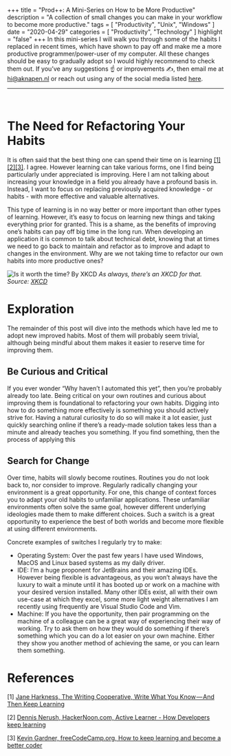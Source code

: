 +++
title = "Prod++: A Mini-Series on How to be More Productive"
description = "A collection of small changes you can make in your workflow to become more productive."
tags = [
    "Productivity",
    "Unix",
    "Windows"
]
date = "2020-04-29"
categories = [
    "Productivity",
    "Technology"
]
highlight = "false"
+++
In this mini-series I will walk you through some of the habits I replaced in recent times, which have shown to pay off and make me a more productive programmer/power-user of my computer. All these changes should be easy to gradually adopt so I would highly recommend to check them out. If you’ve any suggestions ☝️ or improvements ✍️, then email me at hi@aknapen.nl or reach out using any of the social media listed [here](https://aknapen.nl).

---
 
# The Need for Refactoring Your Habits
It is often said that the best thing one can spend their time on is learning [[1]](#references)[[2]](#references)[[3]](#references). I agree. However learning can take various forms, one I find being particularly under appreciated is improving. Here I am not talking about increasing your knowledge in a field you already have a profound basis in. Instead, I want to focus on replacing previously acquired knowledge - or habits - with more effective and valuable alternatives.

This type of learning is in no way better or more important than other types of learning. However, it’s easy to focus on learning new things and taking everything prior for granted. This is a shame, as the benefits of improving one’s habits can pay off big time in the long run. When developing an application it is common to talk about technical debt, knowing that at times we need to go back to maintain and refactor as to improve and adapt to changes in the environment. Why are we not taking time to refactor our own habits into more productive ones?

![Is it worth the time? By XKCD](https://imgs.xkcd.com/comics/is_it_worth_the_time.png)
_As always, there’s an XKCD for that. Source: [XKCD](https://xkcd.com/1205/)_

# Exploration
The remainder of this post will dive into the methods which have led me to adopt new improved habits. Most of them will probably seem trivial, although being mindful about them makes it easier to reserve time for improving them.

## Be Curious and Critical
If you ever wonder “Why haven’t I automated this yet”, then you’re probably already too late. Being critical on your own routines and curious about improving them is foundational to refactoring your own habits. Digging into how to do something more effectively is something you should actively strive for. Having a natural curiosity to do so will make it a lot easier, just quickly searching online if there’s a ready-made solution takes less than a minute and already teaches you something. If you find something, then the process of applying this 

## Search for Change
Over time, habits will slowly become routines. Routines you do not look back to, nor consider to improve. Regularly radically changing your environment is a great opportunity. For one, this change of context forces you to adapt your old habits to unfamiliar applications. These unfamiliar environments often solve the same goal, however different underlying ideologies made them to make different choices. Such a switch is a great opportunity to experience the best of both worlds and become more flexible at using different environments.

Concrete examples of switches I regularly try to make:
 * Operating System: Over the past few years I have used Windows, MacOS and Linux based systems as my daily driver. 
 * IDE: I’m a huge proponent for JetBrains and their amazing IDEs. However being flexible is advantageous, as you won’t always have the luxury to wait a minute until it has booted up or work on a machine with your desired version installed. Many other IDEs exist, all with their own use-case at which they excel, some more light weight alternatives I am recently using frequently are Visual Studio Code and Vim.
 * Machine: If you have the opportunity, then pair programming on the machine of a colleague can be a great way of experiencing their way of working. Try to ask them on how they would do something if there’s something which you can do a lot easier on your own machine. Either they show you another method of achieving the same, or you can learn them something.


# References
[1] [Jane Harkness, The Writing Cooperative, Write What You Know — And Then Keep Learning](https://writingcooperative.com/write-what-you-know-and-then-keep-learning-7c7896665d11)

[2] [Dennis Nerush, HackerNoon.com, Active Learner - How Developers keep learning](https://medium.com/hackernoon/active-learner-how-developers-keep-learning-1309b91f1ae6)

[3] [Kevin Gardner, freeCodeCamp.org, How to keep learning and become a better coder](https://medium.com/free-code-camp/five-great-tactics-for-becoming-a-better-coder-5c6da86ab0d0)